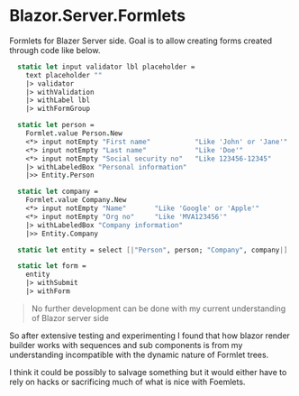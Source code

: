 # Blazor.Server.Formlets

Formlets for Blazer Server side. Goal is to allow creating forms created through code like below.

```fsharp
  static let input validator lbl placeholder = 
    text placeholder "" 
    |> validator
    |> withValidation 
    |> withLabel lbl 
    |> withFormGroup

  static let person =
    Formlet.value Person.New
    <*> input notEmpty "First name"           "Like 'John' or 'Jane'"
    <*> input notEmpty "Last name"            "Like 'Doe'"
    <*> input notEmpty "Social security no"   "Like 123456-12345"
    |> withLabeledBox "Personal information"
    |>> Entity.Person

  static let company =
    Formlet.value Company.New
    <*> input notEmpty "Name"       "Like 'Google' or 'Apple'"
    <*> input notEmpty "Org no"     "Like 'MVA123456'"
    |> withLabeledBox "Company information"
    |>> Entity.Company

  static let entity = select [|"Person", person; "Company", company|] |> withLabel "Select entity" |> Formlet.unwrap

  static let form = 
    entity 
    |> withSubmit 
    |> withForm
```

> No further development can be done with my current understanding of Blazor server side

So after extensive testing and experimenting I found that how blazor render builder works with sequences and sub components is from my understanding incompatible with the dynamic nature of Formlet trees. 

I think it could be possibly to salvage something but it would either have to rely on hacks or sacrificing much of what is nice with Foemlets.


